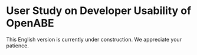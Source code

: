 # User Study on Developer Usability of OpenABE	
This English version is currently under construction. We appreciate your patience.

